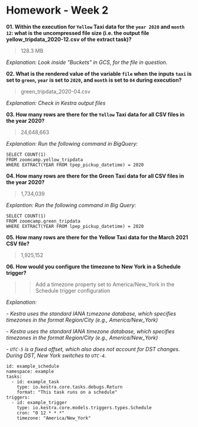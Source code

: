 # Homework - Week 2


**01. Within the execution for `Yellow` Taxi data for the `year 2020` and `month 12`: what is the uncompressed file size (i.e. the output file yellow_tripdata_2020-12.csv of the extract task)?**

> 128.3 MB

*Explanation: Look inside "Buckets" in GCS, for the file in question.*

**02. What is the rendered value of the variable `file` when the inputs `taxi` is set to `green`, `year` is set to `2020`, and `month` is set to `04` during execution?**

> green_tripdata_2020-04.csv

*Explanation: Check in Kestra output files*

**03. How many rows are there for the `Yellow` Taxi data for all CSV files in the year 2020?**

> 24,648,663

*Explanation: Run the following command in BigQuery:*

````
SELECT COUNT(1)
FROM zoomcamp.yellow_tripdata
WHERE EXTRACT(YEAR FROM tpep_pickup_datetime) = 2020
````

**04. How many rows are there for the Green Taxi data for all CSV files in the year 2020?**

> 1,734,039

*Explantion: Run the following command in Big Query:*

````
SELECT COUNT(1)
FROM zoomcamp.green_tripdata
WHERE EXTRACT(YEAR FROM lpep_pickup_datetime) = 2020
````

**05. How many rows are there for the Yellow Taxi data for the March 2021 CSV file?**
> 1,925,152


**06. How would you configure the timezone to New York in a Schedule trigger?**
>> Add a timezone property set to America/New_York in the Schedule trigger configuration


*Explanation:*

*- Kestra uses the standard IANA t`i`mezone database, which specifies timezones in the format Region/City (e.g., America/New_York)*

*- Kestra uses the standard IANA timezone database, which specifies timezones in the format Region/City (e.g., America/New_York)*

*- `UTC-5` is a fixed offset, which also does not account for DST changes. During DST, New York switches to `UTC-4`.*

````
id: example_schedule
namespace: example
tasks:
  - id: example_task
    type: io.kestra.core.tasks.debugs.Return
    format: "This task runs on a schedule"
triggers:
  - id: example_trigger
    type: io.kestra.core.models.triggers.types.Schedule
    cron: "0 12 * * *"
    timezone: "America/New_York"
````
